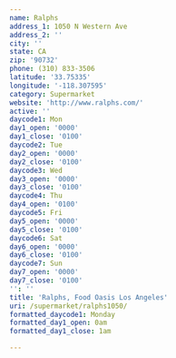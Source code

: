 ```yaml
---
name: Ralphs
address_1: 1050 N Western Ave
address_2: ''
city: ''
state: CA
zip: '90732'
phone: (310) 833-3506
latitude: '33.75335'
longitude: '-118.307595'
category: Supermarket
website: 'http://www.ralphs.com/'
active: ''
daycode1: Mon
day1_open: '0000'
day1_close: '0100'
daycode2: Tue
day2_open: '0000'
day2_close: '0100'
daycode3: Wed
day3_open: '0000'
day3_close: '0100'
daycode4: Thu
day4_open: '0100'
daycode5: Fri
day5_open: '0000'
day5_close: '0100'
daycode6: Sat
day6_open: '0000'
day6_close: '0100'
daycode7: Sun
day7_open: '0000'
day7_close: '0100'
'': ''
title: 'Ralphs, Food Oasis Los Angeles'
uri: /supermarket/ralphs1050/
formatted_daycode1: Monday
formatted_day1_open: 0am
formatted_day1_close: 1am

---
```

